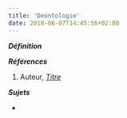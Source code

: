 ```yaml
---
title: 'Deontologie'
date: 2018-06-07T14:45:56+02:00
---
```


***Définition*** 

>

***Références***

1. Auteur, <u>*Titre*</u>

***Sujets***

- 
